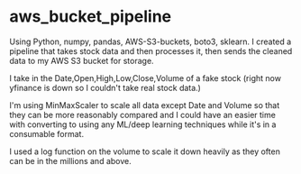 # aws_bucket_pipeline
Using Python, numpy, pandas, AWS-S3-buckets, boto3, sklearn. I created a pipeline that takes stock data and then processes it, then sends the cleaned data to my AWS S3 bucket for storage.

I take in the Date,Open,High,Low,Close,Volume of a fake stock (right now yfinance is down so I couldn't take real stock data.) 

I'm using MinMaxScaler to scale all data except Date and Volume so that they can be more reasonably compared and I could have an easier time with converting to using any ML/deep learning techniques while it's in a consumable format.

I used a log function on the volume to scale it down heavily as they often can be in the millions and above.
